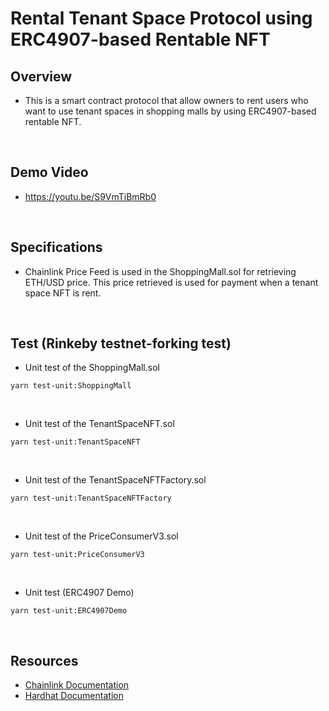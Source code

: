 # Rental Tenant Space Protocol using ERC4907-based Rentable NFT

## Overview
- This is a smart contract protocol that allow owners to rent users who want to use tenant spaces in shopping malls by using ERC4907-based rentable NFT.

<br>

## Demo Video
- https://youtu.be/S9VmTiBmRb0

<br>

## Specifications
- Chainlink Price Feed is used in the ShoppingMall.sol for retrieving ETH/USD price. This price retrieved is used for payment when a tenant space NFT is rent.

<br>

## Test (Rinkeby testnet-forking test)
- Unit test of the ShoppingMall.sol
```
yarn test-unit:ShoppingMall
```

<br>

- Unit test of the TenantSpaceNFT.sol
```
yarn test-unit:TenantSpaceNFT
```

<br>

- Unit test of the TenantSpaceNFTFactory.sol
```
yarn test-unit:TenantSpaceNFTFactory
```

<br>

- Unit test of the PriceConsumerV3.sol
```
yarn test-unit:PriceConsumerV3
```

<br>

- Unit test (ERC4907 Demo)
```
yarn test-unit:ERC4907Demo
```

<br>

## Resources
- [Chainlink Documentation](https://docs.chain.link/)
- [Hardhat Documentation](https://hardhat.org/getting-started/)
